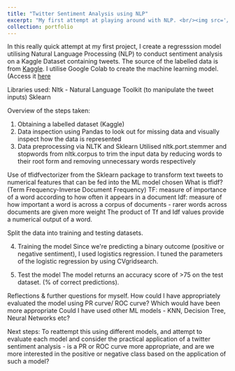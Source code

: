 ```yaml
---
title: "Twitter Sentiment Analysis using NLP"
excerpt: "My first attempt at playing around with NLP. <br/><img src='/images/12-Fastdatascience-Blog-Natural-Language-Processing'>"
collection: portfolio
---
```


In this really quick attempt at my first project, I create a regresssion model utilising Natural Language Processing (NLP) to conduct sentiment analysis on a Kaggle Dataset containing tweets. The source of the labelled data is from [Kaggle](https://www.kaggle.com/datasets/kazanova/sentiment140). 
I utilise Google Colab to create the machine learning model. (Access it [here](https://colab.research.google.com/drive/1qwW-AK9HDfSjlgXsV8tRIwvy7LTWIEmS?usp=sharing)

Libraries used:
Nltk - Natural Language Toolkit (to manipulate the tweet inputs)
Sklearn

Overview of the steps taken:
1. Obtaining a labelled dataset (Kaggle)
2. Data inspection using Pandas to look out for missing data and visually inspect how the data is represented
3. Data preprocessing via NLTK and Sklearn
Utilised nltk.port.stemmer and stopwords from nltk.corpus to trim the input data by reducing words to their root form and removing unnecessary words respectively

Use of tfidfvectorizer from the Sklearn package to transform text tweets to numerical features that can be fed into the ML model chosen
  What is tfidf? (Term Frequency-Inverse Document Frequency)
  TF: measure of importance of a word according to how often it appears in a document
  Idf: measure of how important a word is across a corpus of documents - rarer words across documents are given more weight
  The product of Tf and Idf values provide a numerical output of a word.

Split the data into training and testing datasets.

4. Training the model
Since we're predicting a binary outcome (positive or negative sentiment), I used logistics regression.
I tuned the parameters of the logistic regression by using CVgridsearch.

5. Test the model
The model returns an accuracy score of >75 on the test dataset. (% of correct predictions).

Reflections & further questions for myself.
How could I have appropriately evaluated the model using PR curve/ ROC curve? Which would have been more appropriate
Could I have used other ML models - KNN, Decision Tree, Neural Networks etc?

Next steps:
To reattempt this using different models, and attempt to evaluate each model and consider the practical application of a twitter sentiment analysis - is a PR or ROC curve more appropriate, and are we more interested in the positive or negative class based on the application of such a model? 





